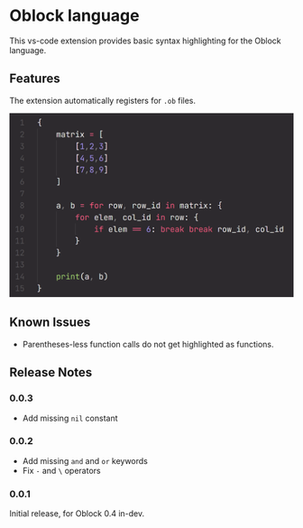# Oblock language

This vs-code extension provides basic syntax highlighting for the Oblock
language.

## Features
The extension automatically registers for `.ob` files.

![Screenshot](img/screenshot.png)

## Known Issues
- Parentheses-less function calls do not get highlighted as functions.

## Release Notes
### 0.0.3
- Add missing `nil` constant

### 0.0.2
- Add missing `and` and `or` keywords
- Fix `-` and `\` operators

### 0.0.1
Initial release, for Oblock 0.4 in-dev.
